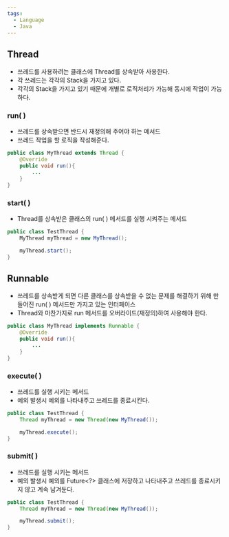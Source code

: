 ```yaml
---
tags:
  - Language
  - Java
---
```

## Thread
- 쓰레드를 사용하려는 클래스에 Thread를 상속받아 사용한다.
- 각 쓰레드는 각각의 Stack을 가지고 있다.
- 각각의 Stack을 가지고 있기 때문에 개별로 로직처리가 가능해 동시에 작업이 가능하다.

### run( )
- 쓰레드를 상속받으면 반드시 재정의해 주어야 하는 메서드
- 쓰레드 작업을 할 로직을 작성해준다.

```java
public class MyThread extends Thread {
	@Override
	public void run(){
		...
	}
}
```

### start( )
- Thread를 상속받은 클래스의 run( ) 메서드를 실행 시켜주는 메서드

```java
public class TestThread {
	MyThread myThread = new MyThread();

	myThread.start();
}
```

## Runnable
- 쓰레드를 상속받게 되면 다른 클래스를 상속받을 수 없는 문제를 해결하기 위해 만들어진 run( ) 메서드만 가지고 있는 인터페이스
- Thread와 마찬가지로 run 메서드를 오버라이드(재정의)하여 사용해야 한다.

```java
public class MyThread implements Runnable {
	@Override
	public void run(){
		...
	}
}
```

### execute( )
- 쓰레드를 실행 시키는 메서드
- 예외 발생시 예외를 나타내주고 쓰레드를 종료시킨다.

```java
public class TestThread {
	Thread myThread = new Thread(new MyThread());

	myThread.execute();
}
```

### submit( )
- 쓰레드를 실행 시키는 메서드
- 예외 발생시 예외를 Future\<?\> 클래스에 저장하고 나타내주고 쓰레드를 종료시키지 않고 계속 남겨둔다.

```java
public class TestThread {
	Thread myThread = new Thread(new MyThread());

	myThread.submit();
}
```